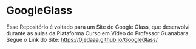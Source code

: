 # GoogleGlass
Esse Repositório é voltado para um Site do Google Glass, que desenvolvi durante as aulas da Plataforma Curso em Vídeo do Professor Guanabara.
Segue o Link do Site: https://0jedaaa.github.io/GoogleGlass/
